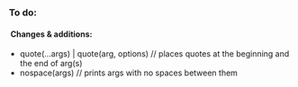 <!-- ## <b>What's next?</b> -->

<!-- ### &nbsp;<b>Done:</b> -->
<!-- #### &nbsp;&nbsp;<b>Changes:</b> -->
<!-- #### &nbsp;&nbsp;<b>Fixes & optimizations:</b> -->

### &nbsp;<b>To do:</b>
#### &nbsp;&nbsp;<b>Changes & additions:</b>
* quote(...args) | quote(arg, options) // places quotes at the beginning and the end of arg(s)
* nospace(args) // prints args with no spaces between them
<!-- #### &nbsp;&nbsp;<b>Fixes & optimizations:</b> -->